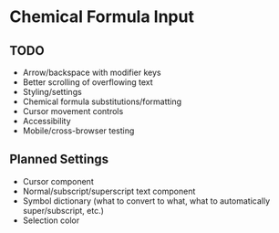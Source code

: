 # Chemical Formula Input

## TODO

- Arrow/backspace with modifier keys
- Better scrolling of overflowing text
- Styling/settings
- Chemical formula substitutions/formatting
- Cursor movement controls
- Accessibility
- Mobile/cross-browser testing

## Planned Settings

- Cursor component
- Normal/subscript/superscript text component
- Symbol dictionary (what to convert to what, what to automatically super/subscript, etc.)
- Selection color